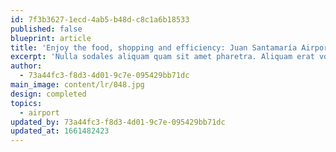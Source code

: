 ```yaml
---
id: 7f3b3627-1ecd-4ab5-b48d-c8c1a6b18533
published: false
blueprint: article
title: 'Enjoy the food, shopping and efficiency: Juan Santamaría Airport'
excerpt: 'Nulla sodales aliquam quam sit amet pharetra. Aliquam erat volutpat.'
author:
  - 73a44fc3-f8d3-4d01-9c7e-095429bb71dc
main_image: content/lr/048.jpg
design: completed
topics:
  - airport
updated_by: 73a44fc3-f8d3-4d01-9c7e-095429bb71dc
updated_at: 1661482423
---
```

